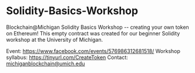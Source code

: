 # Solidity-Basics-Workshop
Blockchain@Michigan Solidity Basics Workshop -- creating your own token on Ethereum! This empty contract was created for our beginner Solidity workshop at the University of Michigan.

Event: https://www.facebook.com/events/576986312681518/
Workshop syllabus: https://tinyurl.com/CreateToken
Contact: michiganblockchain@umich.edu
